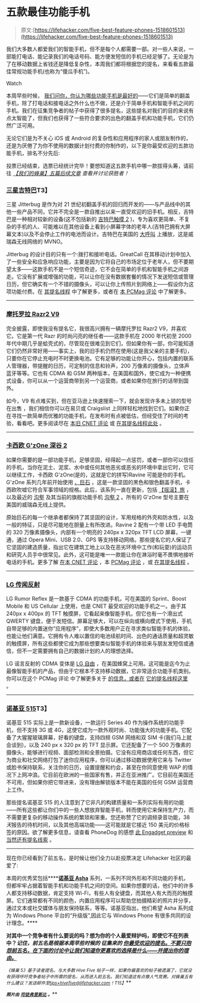 # 五款最佳功能手机

> 原文:[https://lifehacker.com/five-best-feature-phones-1518601513](https://lifehacker.com/five-best-feature-phones-1518601513)

我们大多数人都爱我们的智能手机，但不是每个人都需要一部。对一些人来说，一部能打电话、能记录我们的电话号码、能方便发短信的手机已经足够了。无论是为了在移动数据上省钱还是降低复杂性，本周我们都将根据您的提名，来看看五款最佳常规功能手机(也称为“傻瓜手机”)。

Watch

本周早些时候， [我们问你，你认为哪些功能手机是最好的](https://lifehacker.com/whats-the-best-feature-phone-1516973533)——它们是简单的翻盖手机，除了打电话和接电话之外什么也不做，还是介于简单手机和智能手机之间的手机。我们在征集竞争者的帖子中获得了很多提名，这些提名对我们的目的来说有点太智能了，但我们也获得了一些符合要求的出色的翻盖手机和功能手机，它们仍然广泛可用。

无论它们是为不关心 iOS 或 Android 的复杂性和应用程序的家人或朋友制作的，还是为厌倦了为你不使用的数据计划付费的你制作的，以下是你最受欢迎的五款功能手机，排名不分先后:

投票已经结束，选票已经统计完毕！要想知道这五款手机中哪一款拔得头筹，请前往 [*【我们的蜂巢】五篇后续文章*](https://lifehacker.com/most-popular-feature-phone-nokia-515-1521673912) *查看并讨论获胜者！*

### [三星吉特巴](http://www.greatcall.com/Jitterbug/)T3】

三星 Jitterbug 是作为对 21 世纪初翻盖手机的回归而开发的——与产品线中的其他一些产品不同，它并不完全是一款自推出以来一直受欢迎的旧手机。相反，吉特巴是一种相对较新的设备(这不包括新的 [吉特巴触摸 2](http://www.greatcall.com/Jitterbug/Jitterbug-Touch-Easy-To-Use-Smartphone/) )，专为喜欢更简单、不复杂的手机的人、可能难以在其他设备上看到小屏幕字体的老年人(吉特巴拥有大屏幕文本)以及不会停止工作的电池而设计。吉特巴在美国的 [大呼叫](http://www.greatcall.com/) 上播放，这是威瑞森无线网络的 MVNO。

Jitterbug 的设计目的只有一个:拨打和接听电话。GreatCall 在其移动计划中加入了一些安全和应急响应功能，主要是因为它将自己的市场定位于老年人，但不要期望太多——这款手机不是一个短信奇迹，它不会在简单的手机和智能手机之间游走。它没有扩展或增强的功能，可以让你在没有数据套餐的情况下发送短信或管理日历，但它确实有一个不错的摄像头，可以让你上传照片到网络上——假设你为这项功能付费。在 [其提名线程](https://lifehacker.com/1517352903) 中了解更多，或者在 [本 PCMag 评论](http://www.pcmag.com/article2/0,2817,2406487,00.asp) 中了解更多。

* * *

### [摩托罗拉 Razr2 V9](http://www.phonescoop.com/phones/phone.php?p=1219)

完全披露，即使我没有提名它，我很高兴拥有一辆摩托罗拉 Razr2 V9，并喜欢它。它是第一代 Razr 的时尚闪亮的继任者——这款手机在 2000 年代初至 2000 年代中期几乎是蛤壳式的，尽管现在很难见到它们，但如果你有一部，你可能知道它们仍然非常好用——事实上，我的旧手机仍然在使用(这是我父亲的主要手机)，只要你在它停止充电时不时更换电池。它有足够的功能让你开心，包括内置的联系人管理器，带提醒的日历，可定制的信息和铃声，200 万像素的摄像头，立体声蓝牙等等。它也有 CDMA 和 GSM 两种版本，在美国和国外，使它成为一种便携式设备，你可以从一个运营商带到另一个运营商，或者如果你在旅行的话带到国外。

如今，V9 有点难买到，但在亚马逊上快速搜索一下，就会发现许多未上锁的型号在出售 ，我们相信你可以在易贝或 Craigslist 上同样轻松地找到它们。如果你正在寻找一款简单而优雅的功能手机，在发布时有点被低估，但经受住了时间的考验，看看吧。更多阅读尽在 [本旧 CNET 评论](http://reviews.cnet.com/cell-phones/motorola-razr2-v9-at/4505-6454_7-32452794.html) 或 [在其提名线程此处](https://lifehacker.com/1517322508) 。

* * *

### [卡西欧 G'zOne 深谷 2](http://www.casiogzone.com/)

如果你需要的是一部功能手机，足够坚固，经得起一点惩罚，或者一部你可以信任的手机，当你在泥土、泥浆、水中或任何其他恶劣或恶劣的环境中拿出它时，它可以继续工作，卡西欧 G'zOne(是的，这就是它的拼写)Ravine 可能是你的手机。G'zOne 系列几年前开始使用 [、巨石](http://www.phonedog.com/products/casio-g%E2%80%99zone-boulder-black-silver/) ，这是一款坚固的黑色和银色翻盖手机，卡西欧吹嘘它符合军事领域的规格。此后，该系列一直在更新，包括 [【摇滚】](http://www.phonedog.com/products/casio-gzone-rock/)[旅](http://www.phonedog.com/products/casio-gzone-brigade/) ，以及最近的 [沟壑](http://www.phonedog.com/products/casio-gzone-ravine/) 及其当前的旗舰功能手机 [沟壑 2](http://www.casiogzone.com/us/ravine2/index.html) 。所有的 G'zOne 型号主要在美国的威瑞森无线上提供。

原始巨石的每一个继承者都保持了其坚固的设计，军用规格的外壳和防水性，以及一般的特征，只是尽可能地在胆量上有所改进。Ravine 2 配有一个带 LED 手电筒的 320 万像素摄像头，内部有一个明亮的 240px x 320px TFT LCD 屏幕，一键通，通过 Opera Mini、USB 2.0、GPS 等支持移动网络。那些提名它的人保证了它坚固的建造质量，指出它在建筑工地上以及在恶劣环境中工作(和玩耍)的运动员和研究人员手中很常见。此外，这可能是唯一一款能让你在淋浴时毫不畏惧地接听电话的手机。更多了解 [在本 CNET 评论](http://reviews.cnet.com/cell-phones/casio-g-zone-ravine/4505-6454_7-35074866.html) ，本 [PCMag 评论](http://www.pcmag.com/article2/0,2817,2397176,00.asp) ，或 [在其提名线程](https://lifehacker.com/1517324798) 。

* * *

### [LG 传闻反射](http://www.lg.com/us/cell-phones/lg-LN272-rumor-reflex)

LG Rumor Reflex 是一款基于 CDMA 的功能手机，可在美国的 Sprint、Boost Mobile 和 US Cellular 上使用，也是 CNET 最受欢迎的功能手机之一。由于其 240px x 400px 的 TFT 触摸屏，它看起来像智能手机，但它也有一个滑出式 QWERTY 键盘，便于发短信。屏幕足够大，可以在纵向或横向模式下使用，手机自带足够的内置迷你“应用程序”，即使大多数用户正在寻求类似智能手机的体验，也能让他们满意。它拥有令人难以置信的电池续航时间、出色的通话质量和超灵敏的触摸屏，所有这些都使它成为那些想要类似智能手机的体验来与朋友发短信或通信，但不一定需要拥有自己的数据计划的人的理想选择。

LG 谣言反射的 CDMA 变体是 [LG 自由](http://www.lg.com/us/cell-phones/lg-UN272-freedom) ，在美国蜂窝上可用。这可能是迄今为止最像智能手机的产品，但由于它根本不支持移动数据，它非常适合功能手机类别。你可以在这个 PCMag 评论 中了解更多关于 [的信息，或者在](http://www.pcmag.com/article2/0,2817,2403424,00.asp) [它的提名线程这里](https://lifehacker.com/vote-lg-rumor-reflex-and-variants-why-normally-i-li-1517308885) 。

* * *

### [诺基亚 515](http://www.nokia.com/global/products/phone/515/)T3】

诺基亚 515 实际上是一款新设备，一款运行 Series 40 作为操作系统的功能手机，但不支持 3G 或 4G，这使它成为一款外观时尚、功能强大的功能手机。它配备了大猩猩玻璃屏幕，好看的键盘，支持四频 GSM 网络和双 SIM 卡(我们马上就会谈到)，以及 240 px x 320 px 的 TFT 显示屏。它还配备了一个 500 万像素的摄像头，能够进行视频、面部检测和全景拍摄。它没有应用商店或任何东西，但它为商业和社交网络打包了迷你应用程序，你可以通过移动数据使用它来与 Twitter 或脸书保持联系，关注你的日历，设置提醒和约会，甚至在你同意使用 WAP 的情况下上网冲浪。它目前在欧洲的一些国家有售，并正在亚洲推广。它目前在美国还不可用，但如果你把它带进来，没有理由解锁版本不能在美国的任何 GSM 运营商上工作。

那些提名诺基亚 515 的人注意到了它非凡的构建质量和一系列实际有用的功能——所有这些都让你们中的一些人想放弃智能手机，转而使用它来保持生产力，而不需要更复杂的移动操作系统的繁琐和笨重。您还称赞了它的调频录音功能，38 *天*报告的待机时间，以及其他高端功能——这可能就是它接近 150 美元的价格标签的原因。欲了解更多信息，请查看 PhoneDog 的感想 [此 Engadget preview](http://www.engadget.com/2013/08/28/nokia-515-featurephone/) 和 [当然还有提名线索](https://lifehacker.com/1517362425) 。

* * *

现在你已经看到了前五名，是时候让他们全力以赴投票决定 Lifehacker 社区的最爱了:

本周的优秀奖包括****[**诺基亚 Asha**](http://www.nokia.com/global/products/nokia-asha/) 系列，一系列不同外形和不同功能的手机，但都牢牢占据着智能手机和功能手机之间的空间。如果你想要的话，他们中的许多人都支持移动数据，肯定支持 Wi-Fi，有些人有全键盘，而其他人有大而亮的触摸屏。它们通常都有不同的颜色，内置应用程序可以帮助您拍摄精彩的照片并分享，通过文本或社交媒体与朋友保持联系，等等。诺基亚指出，他们希望 Asha 系列成为 Windows Phone 平台的“升级版”,因此它与 Windows Phone 有很多共同的设计理念。****

****对其中一个竞争者有什么要说的吗？想为你的个人最爱辩护吗，即使它不在列表中？*记住，前五名是根据本周早些时候的* *征集来的* [*你最受欢迎的提名。不要只抱怨前五名，在下面的讨论中让我们知道你更喜欢的选择是什么——并提出你的理由。*](https://lifehacker.com/whats-the-best-feature-phone-1516973533)****

****<small>*《蜂巢 5》基于读者提名。与大多数 Hive Five 帖子一样，如果你最喜欢的帖子被遗漏了，它就没有获得呼吁竞争者帖子中所需的提名，从而进入前五名。我们知道这有点像人气竞赛。对蜂巢五有什么建议？发送邮件至*</small>[<small>*tips+hivefive@lifehacker.com*</small>](mailto:tips+hivefive@lifehacker.com)<small>*！*T15】</small>****

****<small>*照片由*</small> [<small>*司徒弗里斯比*</small>](http://www.flickr.com/photos/36-degrees/1401973209/) <small>*。*</small>****